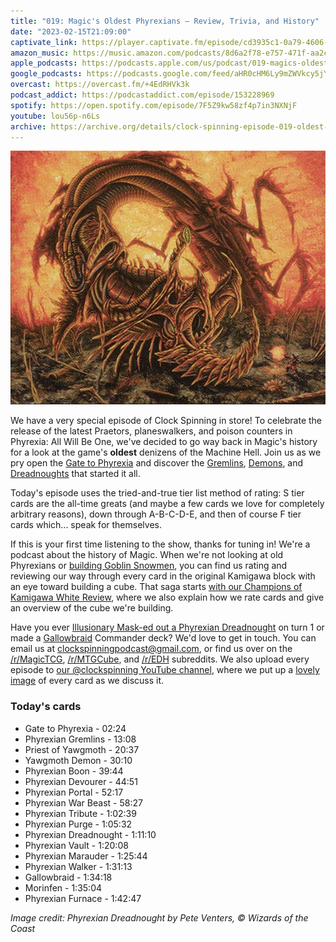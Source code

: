 ```yaml
---
title: "019: Magic's Oldest Phyrexians — Review, Trivia, and History"
date: "2023-02-15T21:09:00"
captivate_link: https://player.captivate.fm/episode/cd3935c1-0a79-4606-9cbb-3cd851590a40
amazon_music: https://music.amazon.com/podcasts/8d6a2f78-e757-471f-aa2c-47afe84c72db/episodes/967e1b35-e487-4a7d-9bf7-52bffae768a8/clock-spinning%E2%80%94magic-the-gathering-history-019-magic's-oldest-phyrexians
apple_podcasts: https://podcasts.apple.com/us/podcast/019-magics-oldest-phyrexians/id1611106302?i=1000599878439
google_podcasts: https://podcasts.google.com/feed/aHR0cHM6Ly9mZWVkcy5jYXB0aXZhdGUuZm0vY2xvY2stc3Bpbm5pbmcv/episode/Y2QzOTM1YzEtMGE3OS00NjA2LTljYmItM2NkODUxNTkwYTQw?sa=X&ved=0CAUQkfYCahcKEwjghaq7sZn9AhUAAAAAHQAAAAAQAQ
overcast: https://overcast.fm/+4EdRHVk3k
podcast_addict: https://podcastaddict.com/episode/153228969
spotify: https://open.spotify.com/episode/7F5Z9kw58zf4p7in3NXNjF
youtube: lou56p-n6Ls
archive: https://archive.org/details/clock-spinning-episode-019-oldest-phyrexians
---
```


![Phyrexian Dreadnought](./mir-315-phyrexian-dreadnought.jpg)

We have a very special episode of Clock Spinning in store! To celebrate the release of the latest Praetors, planeswalkers, and poison counters in Phyrexia: All Will Be One, we've decided to go way back in Magic's history for a look at the game's **oldest** denizens of the Machine Hell. Join us as we pry open the [Gate to Phyrexia](https://scryfall.com/card/me4/82/gate-to-phyrexia) and discover the [Gremlins](https://scryfall.com/card/atq/18/phyrexian-gremlins), [Demons](https://scryfall.com/card/atq/21/yawgmoth-demon), and [Dreadnoughts](https://scryfall.com/card/mir/315/phyrexian-dreadnought) that started it all.

Today's episode uses the tried-and-true tier list method of rating: S tier cards are the all-time greats (and maybe a few cards we love for completely arbitrary reasons), down through A-B-C-D-E, and then of course F tier cards which... speak for themselves.

If this is your first time listening to the show, thanks for tuning in! We're a podcast about the history of Magic. When we're not looking at old Phyrexians or [building Goblin Snowmen](https://clockspinning.com/episode-12-four-mana-red-1-1s/), you can find us rating and reviewing our way through every card in the original Kamigawa block with an eye toward building a cube. That saga starts [with our Champions of Kamigawa White Review](https://clockspinning.com/episode-1-white-champions-of-kamigawa/), where we also explain how we rate cards and give an overview of the cube we're building.

Have you ever [Illusionary Mask-ed out a Phyrexian Dreadnought](https://scryfall.com/search?q=%22illusionary+mask%22+OR+%22phyrexian+dreadnought%22&unique=cards&as=grid&order=name) on turn 1 or made a [Gallowbraid](https://scryfall.com/search?q=%22gallowbraid%22+OR+%22morinfen%22&unique=cards&as=grid&order=name) Commander deck? We'd love to get in touch. You can email us at clockspinningpodcast@gmail.com, or find us over on the [/r/MagicTCG](https://www.reddit.com/r/magicTCG/), [/r/MTGCube](https://www.reddit.com/r/mtgcube/), and [/r/EDH](https://www.reddit.com/r/EDH/) subreddits. We also upload every episode to [our @clockspinning YouTube channel](https://www.youtube.com/@clockspinning), where we put up a [lovely image](https://scryfall.com/card/all/58a/phyrexian-boon) of every card as we discuss it.

### Today's cards

* Gate to Phyrexia - 02:24
* Phyrexian Gremlins - 13:08
* Priest of Yawgmoth - 20:37
* Yawgmoth Demon - 30:10
* Phyrexian Boon - 39:44
* Phyrexian Devourer - 44:51
* Phyrexian Portal - 52:17
* Phyrexian War Beast - 58:27
* Phyrexian Tribute - 1:02:39
* Phyrexian Purge - 1:05:32
* Phyrexian Dreadnought - 1:11:10
* Phyrexian Vault - 1:20:08
* Phyrexian Marauder - 1:25:44
* Phyrexian Walker - 1:31:13
* Gallowbraid - 1:34:18
* Morinfen - 1:35:04
* Phyrexian Furnace - 1:42:47

_Image credit: Phyrexian Dreadnought by Pete Venters, © Wizards of the Coast_
